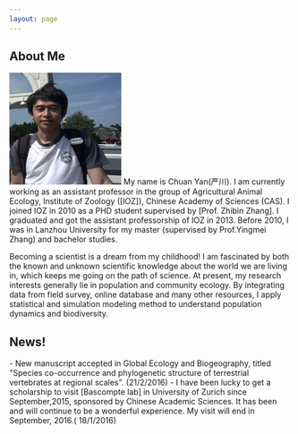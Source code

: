 ```yaml
---
layout: page
---
```


<h2> About Me </h2>

<img src="/images/yan1.jpg" class="floatpic" width="200" height="200">
My name is Chuan Yan(严川).  I am currently working as an assistant professor in the group of Agricultural Animal Ecology, Institute of Zoology ([IOZ]), Chinese Academy of Sciences (CAS).
I joined IOZ in 2010 as a PHD student supervised by [Prof. Zhibin Zhang]. I graduated and got the assistant professorship of IOZ in 2013.
Before 2010, I was in Lanzhou University for my master (supervised by Prof.Yingmei Zhang) and bachelor studies.

Becoming a scientist is a dream from my childhood! I am fascinated by both the known and unknown scientific knowledge about the world we are living in, which keeps me going on the path of science. 
At present, my research interests generally lie in population and community ecology. By integrating data from field survey, online database and many other resources, I apply statistical and simulation modeling method to understand
population dynamics and biodiversity. 


[IOZ]: http://www.ioz.ac.cn
[Prof. Zhibin Zhang]:http://sourcedb.ioz.cas.cn/yw/people/200907/t20090716_2088458.html
[Bascompte lab]:http://www.bascompte.net

<h2>News!</h2>
  - New manuscript accepted in Global Ecology and Biogeography, titled "Species co-occurrence and phylogenetic structure of terrestrial vertebrates at regional scales". (21/2/2016)
  - I have been lucky to get a scholarship to visit [Bascompte lab] in University of Zurich since September,2015, sponsored by Chinese Academic Sciences. It has been and will continue to be a wonderful experience. My visit will end in September, 2016.( 18/1/2016)


